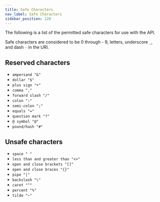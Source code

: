 ```yaml
---
title: Safe Characters
nav_label: Safe Characters
sidebar_position: 120
---
```


The following is a list of the permitted safe characters for use with the API.

Safe characters are considered to be 0 through - 9, letters, underscore `_`, and dash `-` in the URI.

## Reserved characters

- `ampersand "&"`
- `dollar "$"`
- `plus sign "+"`
- `comma ","`
- `forward slash "/"`
- `colon ":"`
- `semi-colon ";"`
- `equals "="`
- `question mark "?"`
- `@ symbol "@"`
- `pound/hash "#"`

## Unsafe characters

- `space " "`
- `less than and greater than "<>"`
- `open and close brackets "[]"`
- `open and close braces "{}"`
- `pipe "|"`
- `backslash "\"`
- `caret "^"`
- `percent "%"`
- `tilde "~"`
